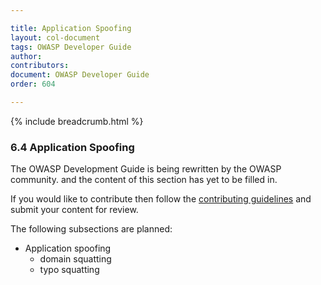 ```yaml
---

title: Application Spoofing
layout: col-document
tags: OWASP Developer Guide
author:
contributors:
document: OWASP Developer Guide
order: 604

---
```


{% include breadcrumb.html %}
### 6.4 Application Spoofing

The OWASP Development Guide is being rewritten by the OWASP community.
and the content of this section has yet to be filled in.

If you would like to contribute then follow the 
[contributing guidelines](https://github.com/OWASP/www-project-developer-guide/blob/main/CONTRIBUTING.md)
and submit your content for review.

The following subsections are planned:

  * Application spoofing
    * domain squatting
    * typo squatting
